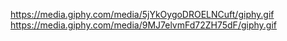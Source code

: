 https://media.giphy.com/media/5jYkOygoDROELNCuft/giphy.gif
https://media.giphy.com/media/9MJ7elvmFd72ZH75dF/giphy.gif
